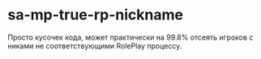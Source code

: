 # sa-mp-true-rp-nickname
Просто кусочек кода, может практически на 99.8% отсеять игроков с никами не соответствующими RolePlay процессу.
